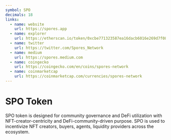 ```yaml
---
symbol: SPO
decimals: 18
links:
  - name: website
    url: https://spores.app
  - name: explorer
    url: https://etherscan.io/token/0xcbe771323587ea16dacb6016e269d7f08a7acc4e
  - name: twitter
    url: https://twitter.com/Spores_Network
  - name: medium
    url: https://spores.medium.com
  - name: coingecko
    url: https://coingecko.com/en/coins/spores-network
  - name: coinmarketcap
    url: https://coinmarketcap.com/currencies/spores-network
---
```


# SPO Token

SPO token is designed for community governance and DeFi utilization with NFT-creator-centricity and DeFi-community-driven purpose. SPO is used to incentivize NFT creators, buyers, agents, liquidity providers across the ecosystem.
